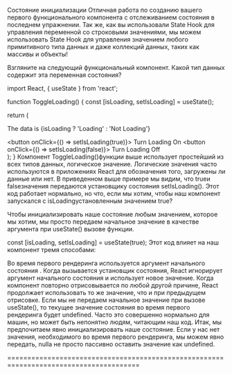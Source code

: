 Состояние инициализации
Отличная работа по созданию вашего первого функционального компонента с отслеживанием состояния в последнем упражнении. Так же, как вы использовали State Hook для управления переменной со строковыми значениями, мы можем использовать State Hook для управления значением любого примитивного типа данных и даже коллекций данных, таких как массивы и объекты!

Взгляните на следующий функциональный компонент. Какой тип данных содержит эта переменная состояния?

import React, { useState } from 'react';
 
function ToggleLoading() {
  const [isLoading, setIsLoading] = useState();
 
  return (
    <div>
      <p>The data is {isLoading ? 'Loading' : 'Not Loading'}</p>
      <button onClick={() => setIsLoading(true)}>
        Turn Loading On
      </button>
      <button onClick={() => setIsLoading(false)}>
        Turn Loading Off
      </button>
    </div>
  );
}
Компонент ToggleLoading()функции выше использует простейший из всех типов данных, логическое значение. Логические значения часто используются в приложениях React для обозначения того, загружены ли данные или нет. В приведенном выше примере мы видим, что trueи falseзначения передаются установщику состояния setIsLoading(). Этот код работает нормально, но что, если мы хотим, чтобы наш компонент запускался с isLoadingустановленным значением true?

Чтобы инициализировать наше состояние любым значением, которое мы хотим, мы просто передаем начальное значение в качестве аргумента при useState() вызове функции.

const [isLoading, setIsLoading] = useState(true);
Этот код влияет на наш компонент тремя способами:

Во время первого рендеринга используется аргумент начального состояния .
Когда вызывается установщик состояния, React игнорирует аргумент начального состояния и использует новое значение.
Когда компонент повторно отрисовывается по любой другой причине, React продолжает использовать то же значение, что и при предыдущем отрисовке.
Если мы не передаем начальное значение при вызове useState(), то текущее значение состояния во время первого рендеринга будет undefined. Часто это совершенно нормально для машин, но может быть непонятно людям, читающим наш код. Итак, мы предпочитаем явно инициализировать наше состояние. Если у нас нет значения, необходимого во время первого рендеринга, мы можем явно передать, nullа не просто пассивно оставить значение как undefined.

=======================================================================================

